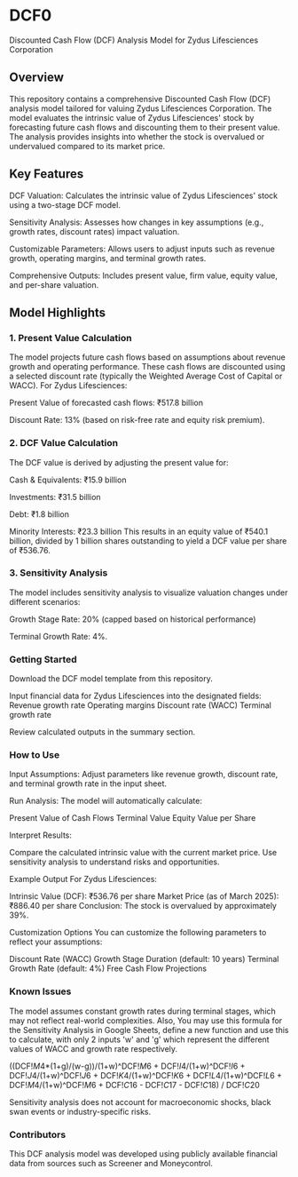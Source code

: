 # DCF0
Discounted Cash Flow (DCF) Analysis Model for Zydus Lifesciences Corporation
## Overview
This repository contains a comprehensive Discounted Cash Flow (DCF) analysis model tailored for valuing Zydus Lifesciences Corporation. The model evaluates the intrinsic value of Zydus Lifesciences' stock by forecasting future cash flows and discounting them to their present value. The analysis provides insights into whether the stock is overvalued or undervalued compared to its market price.

## Key Features
DCF Valuation: Calculates the intrinsic value of Zydus Lifesciences' stock using a two-stage DCF model.

Sensitivity Analysis: Assesses how changes in key assumptions (e.g., growth rates, discount rates) impact valuation.

Customizable Parameters: Allows users to adjust inputs such as revenue growth, operating margins, and terminal growth rates.

Comprehensive Outputs: Includes present value, firm value, equity value, and per-share valuation.

## Model Highlights
### 1. Present Value Calculation
The model projects future cash flows based on assumptions about revenue growth and operating performance. These cash flows are discounted using a selected discount rate (typically the Weighted Average Cost of Capital or WACC). For Zydus Lifesciences:

Present Value of forecasted cash flows: ₹517.8 billion

Discount Rate: 13% (based on risk-free rate and equity risk premium).

### 2. DCF Value Calculation
The DCF value is derived by adjusting the present value for:

Cash & Equivalents: ₹15.9 billion

Investments: ₹31.5 billion

Debt: ₹1.8 billion

Minority Interests: ₹23.3 billion
This results in an equity value of ₹540.1 billion, divided by 1 billion shares outstanding to yield a DCF value per share of ₹536.76.

### 3. Sensitivity Analysis
The model includes sensitivity analysis to visualize valuation changes under different scenarios:

Growth Stage Rate: 20% (capped based on historical performance)

Terminal Growth Rate: 4%.

### Getting Started
Download the DCF model template from this repository.

Input financial data for Zydus Lifesciences into the designated fields:
Revenue growth rate
Operating margins
Discount rate (WACC)
Terminal growth rate

Review calculated outputs in the summary section.

### How to Use
Input Assumptions: Adjust parameters like revenue growth, discount rate, and terminal growth rate in the input sheet.

Run Analysis: The model will automatically calculate:

Present Value of Cash Flows
Terminal Value
Equity Value per Share

Interpret Results:

Compare the calculated intrinsic value with the current market price.
Use sensitivity analysis to understand risks and opportunities.

Example Output
For Zydus Lifesciences:

Intrinsic Value (DCF): ₹536.76 per share
Market Price (as of March 2025): ₹886.40 per share
Conclusion: The stock is overvalued by approximately 39%.

Customization Options
You can customize the following parameters to reflect your assumptions:

Discount Rate (WACC)
Growth Stage Duration (default: 10 years)
Terminal Growth Rate (default: 4%)
Free Cash Flow Projections

### Known Issues
The model assumes constant growth rates during terminal stages, which may not reflect real-world complexities.
Also, You may use this formula for the Sensitivity Analysis in Google Sheets, define a new function and use this to calculate, with only 2 inputs 'w' and 'g' which represent the different values of WACC and growth rate respectively.

((DCF!$M$4*(1+g)/(w-g))/(1+w)^DCF!$M$6 + DCF!$I$4/(1+w)^DCF!$I$6 + DCF!$J$4/(1+w)^DCF!$J$6 + DCF!$K$4/(1+w)^DCF!$K$6 + DCF!$L$4/(1+w)^DCF!$L$6 + DCF!$M$4/(1+w)^DCF!$M$6 + DCF!$C$16 - DCF!$C$17 - DCF!$C$18) / DCF!$C$20

Sensitivity analysis does not account for macroeconomic shocks, black swan events or industry-specific risks.

### Contributors
This DCF analysis model was developed using publicly available financial data from sources such as Screener and Moneycontrol.
